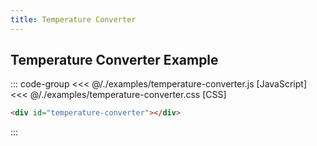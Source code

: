 ```yaml
---
title: Temperature Converter
---
```


<script setup>
  import { onMounted } from 'vue'
  
  onMounted(async () => {
    await import('./temperature-converter.css')
    await import('./temperature-converter.js')
  })
</script>

## Temperature Converter Example

<Badge type="warning" text="example" />
<div class="example">
  <div id="temperature-converter"></div>
</div>

::: code-group
<<< @/./examples/temperature-converter.js [JavaScript]
<<< @/./examples/temperature-converter.css [CSS]
```html [HTML]
<div id="temperature-converter"></div>
```
:::
